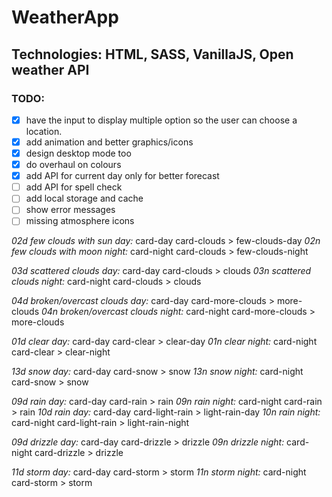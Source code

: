 # WeatherApp

## Technologies: HTML, SASS, VanillaJS, Open weather API

### TODO:

- [x] have the input to display multiple option so the user can choose a location.
- [x] add animation and better graphics/icons
- [x] design desktop mode too
- [x] do overhaul on colours
- [x] add API for current day only for better forecast
- [ ] add API for spell check
- [ ] add local storage and cache
- [ ] show error messages
- [ ] missing atmosphere icons

_02d few clouds with sun day:_ card-day card-clouds > few-clouds-day
_02n few clouds with moon night:_ card-night card-clouds > few-clouds-night

_03d scattered clouds day:_ card-day card-clouds > clouds
_03n scattered clouds night:_ card-night card-clouds > clouds

_04d broken/overcast clouds day:_ card-day card-more-clouds > more-clouds
_04n broken/overcast clouds night:_ card-night card-more-clouds > more-clouds

_01d clear day:_ card-day card-clear > clear-day
_01n clear night:_ card-night card-clear > clear-night

_13d snow day:_ card-day card-snow > snow
_13n snow night:_ card-night card-snow > snow

_09d rain day:_ card-day card-rain > rain
_09n rain night:_ card-night card-rain > rain
_10d rain day:_ card-day card-light-rain > light-rain-day
_10n rain night:_ card-night card-light-rain > light-rain-night

_09d drizzle day:_ card-day card-drizzle > drizzle
_09n drizzle night:_ card-night card-drizzle > drizzle

_11d storm day:_ card-day card-storm > storm
_11n storm night:_ card-night card-storm > storm
